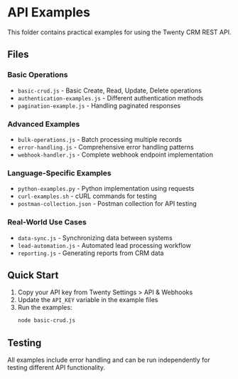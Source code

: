 # API Examples

This folder contains practical examples for using the Twenty CRM REST API.

## Files

### Basic Operations
- `basic-crud.js` - Basic Create, Read, Update, Delete operations
- `authentication-examples.js` - Different authentication methods
- `pagination-example.js` - Handling paginated responses

### Advanced Examples
- `bulk-operations.js` - Batch processing multiple records
- `error-handling.js` - Comprehensive error handling patterns
- `webhook-handler.js` - Complete webhook endpoint implementation

### Language-Specific Examples
- `python-examples.py` - Python implementation using requests
- `curl-examples.sh` - cURL commands for testing
- `postman-collection.json` - Postman collection for API testing

### Real-World Use Cases
- `data-sync.js` - Synchronizing data between systems
- `lead-automation.js` - Automated lead processing workflow
- `reporting.js` - Generating reports from CRM data

## Quick Start

1. Copy your API key from Twenty Settings > API & Webhooks
2. Update the `API_KEY` variable in the example files
3. Run the examples:
   ```bash
   node basic-crud.js
   ```

## Testing
All examples include error handling and can be run independently for testing different API functionality.
